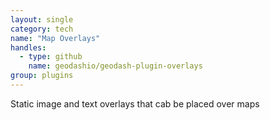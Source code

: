 ```yaml
---
layout: single
category: tech
name: "Map Overlays"
handles:
  - type: github
    name: geodashio/geodash-plugin-overlays
group: plugins
---
```


Static image and text overlays that cab be placed over maps

